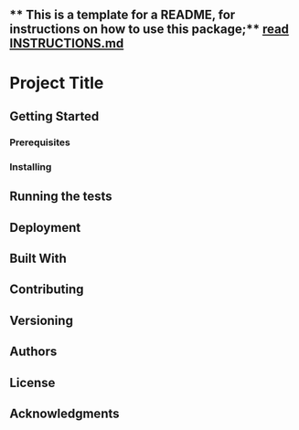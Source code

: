 
** This is a template for a README, for instructions on how to use this package;** [read INSTRUCTIONS.md]('./INSTRUCTIONS.md')
---

# Project Title

## Getting Started

### Prerequisites

### Installing


## Running the tests

## Deployment

## Built With

## Contributing

## Versioning

## Authors

## License

## Acknowledgments
